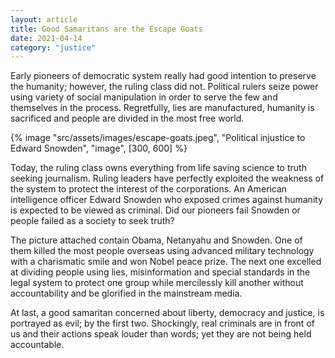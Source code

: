```yaml
---
layout: article
title: Good Samaritans are the Escape Goats
date: 2021-04-14
category: "justice"
---
```


Early pioneers of democratic system really had good intention to preserve the humanity; however, the ruling class did not. Political rulers seize power using variety of social manipulation in order to serve the few and themselves in the process. Regretfully, lies are manufactured, humanity is sacrificed and people are divided in the most free world.

<!-- excerpt -->

{% image "src/assets/images/escape-goats.jpeg", "Political injustice to Edward Snowden", "image", [300, 600] %}

Today, the ruling class owns everything from life saving science to truth seeking journalism. Ruling leaders have perfectly exploited the weakness of the system to protect the interest of the corporations. An American intelligence officer Edward Snowden who exposed crimes against humanity is expected to be viewed as criminal. Did our pioneers fail Snowden or people failed as a society to seek truth?

The picture attached contain Obama, Netanyahu and Snowden. One of them killed the most people overseas using advanced military technology with a charismatic smile and won Nobel peace prize. The next one excelled at dividing people using lies, misinformation and special standards in the legal system to protect one group while mercilessly kill another without accountability and be glorified in the mainstream media.

At last, a good samaritan concerned about liberty, democracy and justice, is portrayed as evil; by the first two. Shockingly, real criminals are in front of us and their actions speak louder than words; yet they are not being held accountable.
